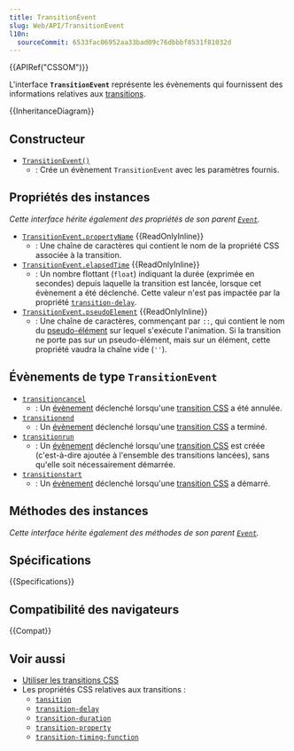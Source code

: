 ```yaml
---
title: TransitionEvent
slug: Web/API/TransitionEvent
l10n:
  sourceCommit: 6533fac06952aa33bad09c76dbbbf8531f81032d
---
```


{{APIRef("CSSOM")}}

L'interface **`TransitionEvent`** représente les évènements qui fournissent des informations relatives aux [transitions](/fr/docs/Web/CSS/CSS_transitions/Using_CSS_transitions).

{{InheritanceDiagram}}

## Constructeur

- [`TransitionEvent()`](/fr/docs/Web/API/TransitionEvent/TransitionEvent)
  - : Crée un évènement `TransitionEvent` avec les paramètres fournis.

## Propriétés des instances

_Cette interface hérite également des propriétés de son parent [`Event`](/fr/docs/Web/API/Event)._

- [`TransitionEvent.propertyName`](/fr/docs/Web/API/TransitionEvent/propertyName) {{ReadOnlyInline}}
  - : Une chaîne de caractères qui contient le nom de la propriété CSS associée à la transition.
- [`TransitionEvent.elapsedTime`](/fr/docs/Web/API/TransitionEvent/elapsedTime) {{ReadOnlyInline}}
  - : Un nombre flottant (`float`) indiquant la durée (exprimée en secondes) depuis laquelle la transition est lancée, lorsque cet évènement a été déclenché. Cette valeur n'est pas impactée par la propriété [`transition-delay`](/fr/docs/Web/CSS/transition-delay).
- [`TransitionEvent.pseudoElement`](/fr/docs/Web/API/TransitionEvent/pseudoElement) {{ReadOnlyInline}}
  - : Une chaîne de caractères, commençant par `::`, qui contient le nom du [pseudo-élément](/fr/docs/Web/CSS/Pseudo-elements) sur lequel s'exécute l'animation. Si la transition ne porte pas sur un pseudo-élément, mais sur un élément, cette propriété vaudra la chaîne vide (`''`).

## Évènements de type `TransitionEvent`

- [`transitioncancel`](/fr/docs/Web/API/HTMLElement/transitioncancel_event)
  - : Un [évènement](/fr/docs/Web/API/Event) déclenché lorsqu'une [transition CSS](/fr/docs/Web/CSS/CSS_transitions) a été annulée.
- [`transitionend`](/fr/docs/Web/API/HTMLElement/transitionend_event)
  - : Un [évènement](/fr/docs/Web/API/Event) déclenché lorsqu'une [transition CSS](/fr/docs/Web/CSS/CSS_transitions) a terminé.
- [`transitionrun`](/fr/docs/Web/API/HTMLElement/transitionrun_event)
  - : Un [évènement](/fr/docs/Web/API/Event) déclenché lorsqu'une [transition CSS](/fr/docs/Web/CSS/CSS_transitions) est créée (c'est-à-dire ajoutée à l'ensemble des transitions lancées), sans qu'elle soit nécessairement démarrée.
- [`transitionstart`](/fr/docs/Web/API/HTMLElement/transitionstart_event)
  - : Un [évènement](/fr/docs/Web/API/Event) déclenché lorsqu'une [transition CSS](/fr/docs/Web/CSS/CSS_transitions) a démarré.

## Méthodes des instances

_Cette interface hérite également des méthodes de son parent [`Event`](/fr/docs/Web/API/Event)._

## Spécifications

{{Specifications}}

## Compatibilité des navigateurs

{{Compat}}

## Voir aussi

- [Utiliser les transitions CSS](/fr/docs/Web/CSS/CSS_transitions/Using_CSS_transitions)
- Les propriétés CSS relatives aux transitions&nbsp;:
  - [`tansition`](/fr/docs/Web/CSS/tansition)
  - [`transition-delay`](/fr/docs/Web/CSS/transition-delay)
  - [`transition-duration`](/fr/docs/Web/CSS/transition-duration)
  - [`transition-property`](/fr/docs/Web/CSS/transition-property)
  - [`transition-timing-function`](/fr/docs/Web/CSS/transition-timing-function)
